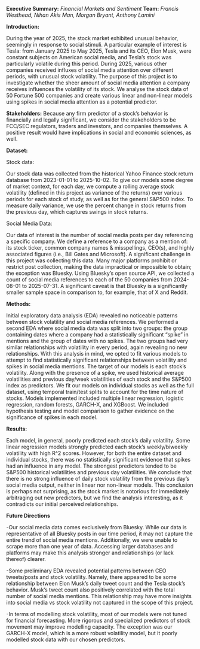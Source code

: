 
**Executive Summary:** _Financial Markets and Sentiment_
**Team:** _Francis Westhead, Nihan Akis Man, Morgan Bryant, Anthony Lamini_

**Introduction:**

During the year of 2025, the stock market exhibited unusual behavior, seemingly in response to social stimuli. A particular example of interest is Tesla: from January 2025 to May 2025, Tesla and its CEO, Elon Musk, were constant subjects on American social media, and Tesla’s stock was particularly volatile during this period. During 2025, various other companies received influxes of social media attention over different periods, with unusual stock volatility. The purpose of this project is to investigate whether the sheer amount of social media attention a company receives influences the volatility of its stock. We analyse the stock data of 50 Fortune 500 companies and create various linear and non-linear models using spikes in social media attention as a potential predictor. 

**Stakeholders:**
Because any firm predictor of a stock’s behavior is financially and legally significant, we consider the stakeholders to be FCC/SEC regulators, traders and investors, and companies themselves. A positive result would have implications in social and economic sciences, as well. 

**Dataset:**

Stock data: 

Our stock data was collected from the historical Yahoo Finance stock return database from 
2023-01-01 to 2025-10-02. To give our models some degree of market context, for each day, we compute a rolling average stock volatility (defined in this project as variance of the returns) over various periods for each stock of study, as well as for the general S&P500 index. To measure daily variance, we use the percent change in stock returns from the previous day, which captures swings in stock returns. 

Social Media Data:

Our data of interest is the number of social media posts per day referencing a specific company. We define a reference to a company as a mention of: its stock ticker, common company names & misspellings, CEO(s), and highly associated figures (i.e., Bill Gates and Microsoft). 
A significant challenge in this project was collecting this data. Many major platforms prohibit or restrict post collection, making the data impractical or impossible to obtain; the exception was Bluesky. Using Bluesky’s open source API, we collected a count of social media references to each of the 50 companies from 2024-08-01 to 2025-07-31. A significant caveat is that Bluesky is a significantly smaller sample space in comparison to, for example, that of X and Reddit. 

**Methods:**

Initial exploratory data analysis (EDA) revealed no noticeable patterns between stock volatility and social media references. We performed a second EDA where social media data was split into two groups: the group containing dates where a company had a statistically significant “spike” in mentions and the group of dates with no spikes. The two groups had very similar relationships with volatility in every period, again revealing no new relationships. 
With this analysis in mind, we opted to fit various models to attempt to find statistically significant relationships between volatility and spikes in social media mentions. The target of our models is each stock’s volatility. Along with the presence of a spike, we used historical average volatilities and previous day/week volatilities of each stock and the S&P500 index as predictors. We fit our models on individual stocks as well as the full dataset, using temporal train/test splits to account for the time nature of stocks. Models implemented included multiple linear regression, logistic regression, random forests, GARCH-X, and XGBoost. We included hypothesis testing and model comparison to gather evidence on the significance of spikes in each model. 

**Results:**

Each model, in general, poorly predicted each stock’s daily volatility. Some linear regression models strongly predicted each stock’s weekly/biweekly volatility with high R^2 scores. However, for both the entire dataset and individual stocks, there was no statistically significant evidence that spikes had an influence in any model. The strongest predictors tended to be S&P500 historical volatilities and previous day volatilities. We conclude that there is no strong influence of daily stock volatility from the previous day’s social media output, neither in linear nor non-linear models. This conclusion is perhaps not surprising, as the stock market is notorious for immediately arbitraging out new predictors, but we find the analysis interesting, as it contradicts our initial perceived relationships. 

**Future Directions**

-Our social media data comes exclusively from Bluesky. While our data is representative of all Bluesky posts in our time period, it may not capture the entire trend of social media mentions. Additionally, we were unable to scrape more than one year of data. Accessing larger databases and platforms may make this analysis stronger and relationships (or lack thereof) clearer. 

-Some preliminary EDA revealed potential patterns between CEO tweets/posts and stock volatility. Namely, there appeared to be some relationship between Elon Musk’s daily tweet count and the Tesla stock’s behavior. Musk’s tweet count also positively correlated with the total number of social media mentions. This relationship may have more insights into social media vs stock volatility not captured in the scope of this project. 

-In terms of modelling stock volatility, most of our models were not tuned for financial forecasting. More rigorous and specialized predictors of stock movement may improve modelling capacity. The exception was our GARCH-X model, which is a more robust volatility model, but it poorly modelled stock data with our chosen predictors. 

